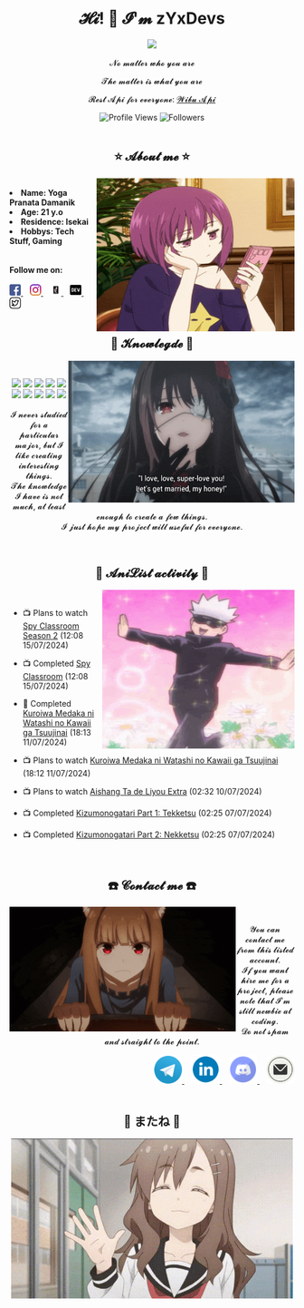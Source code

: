 <h1 align="center">𝓗𝓲! 👋 𝓘'𝓶 zYxDevs</h1>

<div align="center">
  <a href="https://github.com/zYxDevs">
    <img src="https://img.anili.st/user/5393450" width="500"/>
  </a>
  <br>
  <p>𝓝𝓸 𝓶𝓪𝓽𝓽𝓮𝓻 𝔀𝓱𝓸 𝔂𝓸𝓾 𝓪𝓻𝓮</p>
  <p>𝓣𝓱𝓮 𝓶𝓪𝓽𝓽𝓮𝓻 𝓲𝓼 𝔀𝓱𝓪𝓽 𝔂𝓸𝓾 𝓪𝓻𝓮</p>
  <p>𝓡𝓮𝓼𝓽 𝓐𝓹𝓲 𝓯𝓸𝓻 𝓮𝓿𝓮𝓻𝔂𝓸𝓷𝓮: <a href="https://wibu-api.eu.org">𝓦𝓲𝓫𝓾 𝓐𝓹𝓲</a></p>
</div>

<div align="center">
  <img src="https://komarev.com/ghpvc/?username=zYxDevs&color=blue&style=flat&label=Profile+Views" alt="Profile Views"/>
  <img src="https://img.shields.io/github/followers/zYxDevs?label=Followers" style="float:left, margin-right:10px" alt="Followers"/>
</div>

<br>
<h2 align="center">⭐ 𝓐𝓫𝓸𝓾𝓽 𝓶𝓮 ⭐</h2>
<div align="center">
  <img src="https://raw.githubusercontent.com/zYxDevs/zYxDevs/main/assets/shion_yozakura.gif" height="270" width="350" align="right">
</div>

<br>
<div align="left">
  <li><b>Name: Yoga Pranata Damanik</b></li>
  <li><b>Age: 21 y.o</b></li>
  <li><b>Residence: Isekai</b></li>
  <li><b>Hobbys: Tech Stuff, Gaming</b></li>
  <br><br>
  <b>Follow me on:</b><br><br>
  <a href="https://fb.me/yoga.xvip">
    <img src="https://raw.githubusercontent.com/CyberID-Ltd/zYxDevs-Profile-Requirements/main/174848.svg" alt="facebook" width="20" height="20"/>
  </a>&nbsp;&nbsp;
  <a href="https://instagram.com/itzme.yoga.id">
    <img src="https://raw.githubusercontent.com/CyberID-Ltd/zYxDevs-Profile-Requirements/main/174855.svg" alt="instagram" width="20" height="20">
  </a>&nbsp;&nbsp;
  <a href="https://tiktok.com/@yuzato">
    <img src="https://raw.githubusercontent.com/zYxDevs/zYxDevs/main/assets/tiktok.svg" alt="tiktok" width="20" height="20">
  </a>&nbsp;&nbsp;
  <a href="https://dev.to/zyxdevs">
    <img src="https://raw.githubusercontent.com/zYxDevs/zYxDevs/main/assets/dev_to.svg" alt="dev.to" width="20" height="20">
  </a>&nbsp;&nbsp;
  <a href="https://twitter.com/AccountYoga">
    <img src="https://raw.githubusercontent.com/CyberID-Ltd/zYxDevs-Profile-Requirements/main/466963.png" alt="twitter" width="20" height="20"/>
  </a>
</div>

<br>
<h2 align="center">📇 𝓚𝓷𝓸𝔀𝓵𝓮𝓰𝓭𝓮 📇</h2>
<div align="center">
  <img src="https://raw.githubusercontent.com/zYxDevs/zYxDevs/main/assets/kurumi_daisuki.gif" align="right" height="250" width="400"/>
</div>

<div>
  <br>
  <p align="center">
    <img src="https://img.shields.io/badge/python%20-%23323330.svg?&style=for-the-badge&logo=python"/>
    <img src="https://img.shields.io/badge/oracle%20-%23323330.svg?&style=for-the-badge&logo=oracle"/>
    <img src="https://img.shields.io/badge/vercel%20-%23323330.svg?&style=for-the-badge&logo=vercel"/>
    <img src="https://img.shields.io/badge/node.js%20-%23323330.svg?&style=for-the-badge&logo=node.js"/>
    <img src="https://img.shields.io/badge/javascript%20-%23323330.svg?&style=for-the-badge&logo=javascript"/>
    <img src="https://img.shields.io/badge/postgresql%20-%23323330.svg?&style=for-the-badge&logo=postgresql"/>
    <img src="https://img.shields.io/badge/mongodb%20-%23323330.svg?&style=for-the-badge&logo=mongodb"/>
    <img src="https://img.shields.io/badge/git%20-%23323330.svg?&style=for-the-badge&logo=git"/>
    <img src="https://img.shields.io/badge/ubuntu%20-%23323330.svg?&style=for-the-badge&logo=ubuntu"/>
    <img src="https://img.shields.io/badge/windows%20-%23323330.svg?&style=for-the-badge&logo=windows"/><br><br>
    𝓘 𝓷𝓮𝓿𝓮𝓻 𝓼𝓽𝓾𝓭𝓲𝓮𝓭 𝓯𝓸𝓻 𝓪 𝓹𝓪𝓻𝓽𝓲𝓬𝓾𝓵𝓪𝓻 𝓶𝓪𝓳𝓸𝓻, 𝓫𝓾𝓽 𝓘 𝓵𝓲𝓴𝓮 𝓬𝓻𝓮𝓪𝓽𝓲𝓷𝓰 𝓲𝓷𝓽𝓮𝓻𝓮𝓼𝓽𝓲𝓷𝓰 𝓽𝓱𝓲𝓷𝓰𝓼.<br>
    𝓣𝓱𝓮 𝓴𝓷𝓸𝔀𝓵𝓮𝓭𝓰𝓮 𝓘 𝓱𝓪𝓿𝓮 𝓲𝓼 𝓷𝓸𝓽 𝓶𝓾𝓬𝓱, 𝓪𝓽 𝓵𝓮𝓪𝓼𝓽 𝓮𝓷𝓸𝓾𝓰𝓱 𝓽𝓸 𝓬𝓻𝓮𝓪𝓽𝓮 𝓪 𝓯𝓮𝔀 𝓽𝓱𝓲𝓷𝓰𝓼.<br>
    𝓘 𝓳𝓾𝓼𝓽 𝓱𝓸𝓹𝓮 𝓶𝔂 𝓹𝓻𝓸𝓳𝓮𝓬𝓽 𝔀𝓲𝓵𝓵 𝓾𝓼𝓮𝓯𝓾𝓵 𝓯𝓸𝓻 𝓮𝓿𝓮𝓻𝔂𝓸𝓷𝓮.
  </p>
</div>

<br>
<h2 align="center">📝 𝓐𝓷𝓲𝓛𝓲𝓼𝓽 𝓪𝓬𝓽𝓲𝓿𝓲𝓽𝔂 📝</h2>
<div align="center">
  <img src="https://raw.githubusercontent.com/zYxDevs/zYxDevs/main/assets/gojou_satoru.gif" align="right" width="340" height="280"/>
</div>

<br>
<div align="left">
  <!-- ANILIST_ACTIVITY:start -->

- 📺 Plans to watch <a href='https://anilist.co/anime/163542'>Spy Classroom Season 2</a> (12:08 15/07/2024)<br>
- 📺 Completed <a href='https://anilist.co/anime/146323'>Spy Classroom</a> (12:08 15/07/2024)<br>
- 📖 Completed <a href='https://anilist.co/manga/127588'>Kuroiwa Medaka ni Watashi no Kawaii ga Tsuujinai</a> (18:13 11/07/2024)<br>
- 📺 Plans to watch <a href='https://anilist.co/anime/177552'>Kuroiwa Medaka ni Watashi no Kawaii ga Tsuujinai</a> (18:12 11/07/2024)<br>
- 📺 Plans to watch <a href='https://anilist.co/anime/175052'>Aishang Ta de Liyou Extra</a> (02:32 10/07/2024)<br>
- 📺 Completed <a href='https://anilist.co/anime/9260'>Kizumonogatari Part 1: Tekketsu</a> (02:25 07/07/2024)<br>
- 📺 Completed <a href='https://anilist.co/anime/21399'>Kizumonogatari Part 2: Nekketsu</a> (02:25 07/07/2024)<br>

  <!-- ANILIST_ACTIVITY:end -->
</div>

<br>
<h2 align="center">☎️ 𝓒𝓸𝓷𝓽𝓪𝓬𝓽 𝓶𝓮 ☎️</h2>
<div align="left">
  <img src="https://raw.githubusercontent.com/zYxDevs/zYxDevs/main/assets/holo_angy.gif" align="left" width="400" height="220"/>
</div>

<br>
<p align="center">
  𝓨𝓸𝓾 𝓬𝓪𝓷 𝓬𝓸𝓷𝓽𝓪𝓬𝓽 𝓶𝓮 𝓯𝓻𝓸𝓶 𝓽𝓱𝓲𝓼 𝓵𝓲𝓼𝓽𝓮𝓭 𝓪𝓬𝓬𝓸𝓾𝓷𝓽.<br>
  𝓘𝓯 𝔂𝓸𝓾 𝔀𝓪𝓷𝓽 𝓱𝓲𝓻𝓮 𝓶𝓮 𝓯𝓸𝓻 𝓪 𝓹𝓻𝓸𝓳𝓮𝓬𝓽, 𝓹𝓵𝓮𝓪𝓼𝓮 𝓷𝓸𝓽𝓮 𝓽𝓱𝓪𝓽 𝓘'𝓶 𝓼𝓽𝓲𝓵𝓵 𝓷𝓮𝔀𝓫𝓲𝓮 𝓪𝓽 𝓬𝓸𝓭𝓲𝓷𝓰.<br>
  𝓓𝓸 𝓷𝓸𝓽 𝓼𝓹𝓪𝓶 𝓪𝓷𝓭 𝓼𝓽𝓻𝓪𝓲𝓰𝓱𝓽 𝓽𝓸 𝓽𝓱𝓮 𝓹𝓸𝓲𝓷𝓽.
</p>

<div align="right">
  <a href="https://t.me/Yoga_CIC">
    <img src="https://raw.githubusercontent.com/CyberID-Ltd/zYxDevs-Profile-Requirements/main/Telegram_logo.svg" alt="telegram" width="49" height="49"/>
  </a>&nbsp;&nbsp;
  <a href="https://www.linkedin.com/in/zyxdevs">
    <img src="https://raw.githubusercontent.com/zYxDevs/zYxDevs/main/assets/linkedin.svg" alt="linkedin" width="51" height="51"/>
  </a>&nbsp;&nbsp;
  <a href="https://discordapp.com/users/659718688219332639">
    <img src="https://raw.githubusercontent.com/CyberID-Ltd/zYxDevs-Profile-Requirements/main/discord_101785.svg" width="50.7" height="50.7" alt="discord"/>
  </a>&nbsp;&nbsp;
  <a href="mailto:yoga@isekai.eu.org">
    <img src="https://raw.githubusercontent.com/zYxDevs/zYxDevs/main/assets/email.svg" alt="email" width="50" height="50"/><br>
  </a>
</div>

<br>
<h2 align="center">👋 またね 👋</h2>
<div align="center">
  <img src="https://raw.githubusercontent.com/zYxDevs/zYxDevs/main/assets/hi_goodbye.gif"/>
</div>
